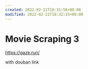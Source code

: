 ```yaml
---
created: 2022-02-21T18:31:56+08:00
modified: 2022-02-21T18:32:15+08:00
---
```


# Movie Scraping 3

https://gaze.run/

with douban link
